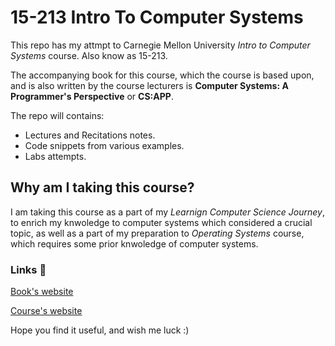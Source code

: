 # 15-213 Intro To Computer Systems

This repo has my attmpt to Carnegie Mellon University *Intro to Computer Systems* course. Also know as 15-213.

The accompanying book for this course, which the course is based upon, and is also written by the course lecturers is **Computer Systems: A Programmer's Perspective** or **CS:APP**.

The repo will contains:

* Lectures and Recitations notes.
* Code snippets from various examples.
* Labs attempts.

## Why am I taking this course?

I am taking this course as a part of my *Learnign Computer Science Journey*, to enrich my knwoledge to computer systems which considered a crucial topic, as well as a part of my preparation to *Operating Systems* course, which requires some prior knwoledge of computer systems.

### Links 🔗

[Book's website](https://csapp.cs.cmu.edu/)

[Course's website](https://www.cs.cmu.edu/afs/cs/academic/class/15213-f15/www/index.html)

Hope you find it useful, and wish me luck :)
